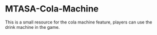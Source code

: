 # MTASA-Cola-Machine
This is a small resource for the cola machine feature, players can use the drink machine in the game.
